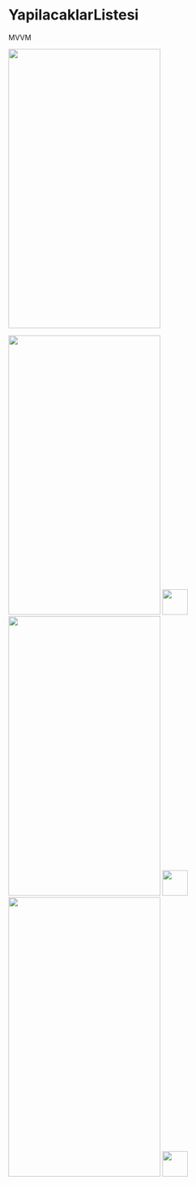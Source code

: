 # YapilacaklarListesi
MVVM

 <p>  <img src="https://i.imgur.com/41TO4tz.png" height="550" width="300" / > </p>                                                                  
                                                                                                
<div align = "center>
              <img src="" width="50"/>
  <img src="https://i.imgur.com/sySH70O.png" height="550" width="300" />
  <img src="" width="50"/>
                     
  <img src="https://i.imgur.com/UG90Ivh.png" height="550" width="300"/>
  <img src="" width="50"/>
  <img src="https://i.imgur.com/GsIYeDR.png" height="550" width="300"/>
  <img src="" width="50"/>

 </div> 
